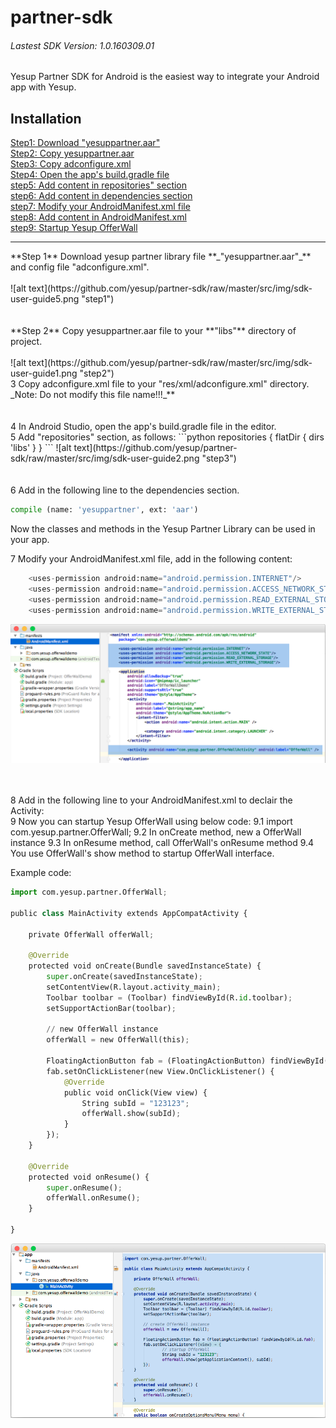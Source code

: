 # partner-sdk
###### Lastest SDK Version: 1.0.160309.01
Yesup Partner SDK for Android is the easiest way to integrate your Android app with Yesup.
## Installation
[Step1: Download "yesuppartner.aar"](#step1)<br/>
[Step2: Copy yesuppartner.aar](#step2)<br/>
[Step3: Copy adconfigure.xml](#step3)<br/>
[Step4: Open the app's build.gradle file](#step4)<br/>
[step5: Add content in repositories" section](#step5)<br/>
[step6: Add content in dependencies section](#step6)<br/>
[step7: Modify your AndroidManifest.xml file](#step7)<br/>
[step8: Add content in AndroidManifest.xml](#step8)<br/>
[step9: Startup Yesup OfferWall](#step9)<br/>
<hr/>

<div id="step1"></div>
**Step 1** Download yesup partner library file **_"yesuppartner.aar"_** and config file "adconfigure.xml".<br/><br/>
![alt text](https://github.com/yesup/partner-sdk/raw/master/src/img/sdk-user-guide5.png "step1")<br/><br/><br/>

<div id="step2"></div>
**Step 2** Copy yesuppartner.aar file to your **"libs"** directory of project.<br/><br/>
![alt text](https://github.com/yesup/partner-sdk/raw/master/src/img/sdk-user-guide1.png "step2")<br/>

<div id="step3"></div>
3 Copy adconfigure.xml file to your "res/xml/adconfigure.xml" directory.
_Note: Do not modify this file name!!!_**<br/><br/><br/>

<div id="step4"></div>
4 In Android Studio, open the app's build.gradle file in the editor.

<div id="step5"></div>
5 Add "repositories" section, as follows:
```python
repositories {
    flatDir {
        dirs 'libs'
    }
}
```
![alt text](https://github.com/yesup/partner-sdk/raw/master/src/img/sdk-user-guide2.png "step3")<br/><br/><br/>
<div id="step6"></div>
6 Add in the following line to the dependencies section.

```python
compile (name: 'yesuppartner', ext: 'aar')
```

Now the classes and methods in the Yesup Partner Library can be used in your app.

<div id="step7"></div>
7 Modify your AndroidManifest.xml file, add in the following content:

```python
    <uses-permission android:name="android.permission.INTERNET"/>
    <uses-permission android:name="android.permission.ACCESS_NETWORK_STATE"/>
    <uses-permission android:name="android.permission.READ_EXTERNAL_STORAGE"/>
    <uses-permission android:name="android.permission.WRITE_EXTERNAL_STORAGE"/>
```
![alt text](https://github.com/yesup/partner-sdk/raw/master/src/img/sdk-user-guide3.png "step7")<br/><br/><br/>

<div id="step8"></div>
8 Add in the following line to your AndroidManifest.xml to declair the Activity:

<activity android:name="com.yesup.partner.OfferWallActivity" android:label="OfferWall" />


<div id="step8"></div>
9 Now you can startup Yesup OfferWall using below code:
9.1 import com.yesup.partner.OfferWall;
9.2 In onCreate method, new a OfferWall instance
9.3 In onResume method, call OfferWall's onResume method
9.4 You use OfferWall's show method to startup OfferWall interface.

Example code:
```python
import com.yesup.partner.OfferWall;

public class MainActivity extends AppCompatActivity {

    private OfferWall offerWall;

    @Override
    protected void onCreate(Bundle savedInstanceState) {
        super.onCreate(savedInstanceState);
        setContentView(R.layout.activity_main);
        Toolbar toolbar = (Toolbar) findViewById(R.id.toolbar);
        setSupportActionBar(toolbar);

        // new OfferWall instance
        offerWall = new OfferWall(this);

        FloatingActionButton fab = (FloatingActionButton) findViewById(R.id.fab);
        fab.setOnClickListener(new View.OnClickListener() {
            @Override
            public void onClick(View view) {
                String subId = "123123";
                offerWall.show(subId);
            }
        });
    }

    @Override
    protected void onResume() {
        super.onResume();
        offerWall.onResume();
    }

}

```
![alt text](https://github.com/yesup/partner-sdk/raw/master/src/img/sdk-user-guide4.png "step9")<br/><br/><br/>
